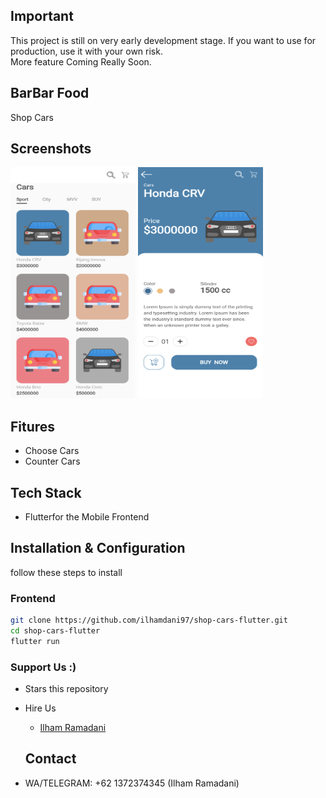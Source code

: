 ## Important 

This project is still on very early development stage. If you want to use for production, use it with your own risk.
<br>More feature Coming Really Soon.

## BarBar Food

Shop Cars 

## Screenshots

<p float="left">
  <img src="./assets/screenapp/landing.png" width="200" height="370" alt="Landing"/>

  <img src="assets/screenapp/detail.png" width="200" height="370" alt="Detail"/>
</p>

## Fitures

- Choose Cars
- Counter Cars


## Tech Stack

- Flutterfor the Mobile Frontend

## Installation & Configuration

follow these steps to install

### Frontend

```bash
git clone https://github.com/ilhamdani97/shop-cars-flutter.git
cd shop-cars-flutter
flutter run

```
### Support Us :)

- Stars this repository
- Hire Us

  * [Ilham Ramadani](https://www.linkedin.com/in/ilham-ramadani-a38256117/)
  ## Contact

- WA/TELEGRAM: +62 1372374345 (Ilham Ramadani)